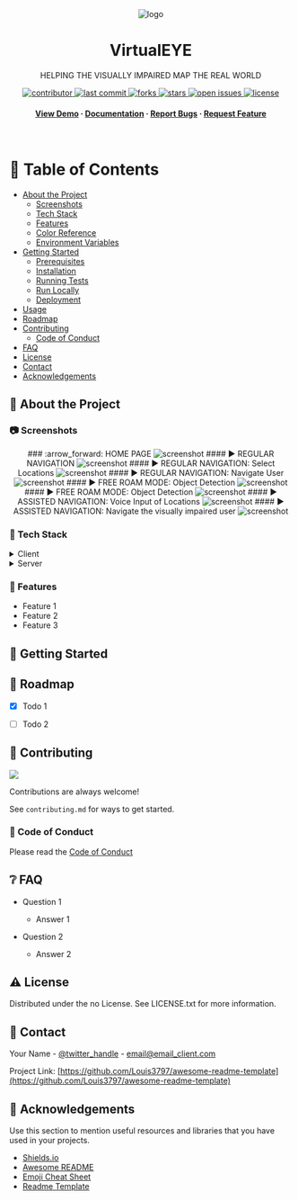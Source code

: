 <div align="center">

  <img src="README Assets/eye.gif" alt="logo" width="auto" height="auto" />
  <h1>VirtualEYE</h1>
  
  <p>
    HELPING THE VISUALLY IMPAIRED MAP THE REAL WORLD 
  </p>
  
  
<!-- Badges -->
<p>
  <a href="https://github.com/aish21/VirtualEYE-FYP/graphs/contributors">
    <img src="https://img.shields.io/github/contributors/aish21/VirtualEYE-FYP" alt="contributor" />
  </a>
  <a href="">
    <img src="https://img.shields.io/github/last-commit/aish21/VirtualEYE-FYP" alt="last commit" />
  </a>
  <a href="https://github.com/aish21/VirtualEYE-FYP/network/members">
    <img src="https://img.shields.io/github/forks/aish21/VirtualEYE-FYP" alt="forks" />
  </a>
  <a href="https://github.com/aish21/VirtualEYE-FYP/stargazers">
    <img src="https://img.shields.io/github/stars/aish21/VirtualEYE-FYP" alt="stars" />
  </a>
  <a href="https://github.com/aish21/VirtualEYE-FYP/issues/">
    <img src="https://img.shields.io/github/issues/aish21/VirtualEYE-FYP" alt="open issues" />
  </a>
  <a href="https://github.com/aish21/VirtualEYE-FYP/blob/master/LICENSE">
    <img src="https://img.shields.io/github/license/aish21/VirtualEYE-FYP.svg" alt="license" />
  </a>
</p>
   
<h4>
    <a href="https://github.com/aish21/VirtualEYE-FYP/">View Demo</a>
  <span> · </span>
    <a href="https://github.com/aish21/VirtualEYE-FYP">Documentation</a>
  <span> · </span>
    <a href="https://github.com/aish21/VirtualEYE-FYP/issues/">Report Bugs</a>
  <span> · </span>
    <a href="https://github.com/aish21/VirtualEYE-FYP/issues/">Request Feature</a>
  </h4>
</div>

<br />

<!-- Table of Contents -->
# :notebook_with_decorative_cover: Table of Contents

- [About the Project](#star2-about-the-project)
  * [Screenshots](#camera-screenshots)
  * [Tech Stack](#space_invader-tech-stack)
  * [Features](#dart-features)
  * [Color Reference](#art-color-reference)
  * [Environment Variables](#key-environment-variables)
- [Getting Started](#toolbox-getting-started)
  * [Prerequisites](#bangbang-prerequisites)
  * [Installation](#gear-installation)
  * [Running Tests](#test_tube-running-tests)
  * [Run Locally](#running-run-locally)
  * [Deployment](#triangular_flag_on_post-deployment)
- [Usage](#eyes-usage)
- [Roadmap](#compass-roadmap)
- [Contributing](#wave-contributing)
  * [Code of Conduct](#scroll-code-of-conduct)
- [FAQ](#grey_question-faq)
- [License](#warning-license)
- [Contact](#handshake-contact)
- [Acknowledgements](#gem-acknowledgements)

  

<!-- About the Project -->
## :star2: About the Project


<!-- Screenshots -->
### :camera: Screenshots

<div align="center"> 
  ### :arrow_forward: HOME PAGE
  <img src="README Assets/ss.jpeg" alt="screenshot" />
  #### ▶️ REGULAR NAVIGATION
  <img src="README Assets/ss2.jpeg" alt="screenshot" />
  #### ▶️ REGULAR NAVIGATION: Select Locations
  <img src="README Assets/ss3.jpeg" alt="screenshot" />
  #### ▶️ REGULAR NAVIGATION: Navigate User
  <img src="README Assets/ss4.jpeg" alt="screenshot" />
  #### ▶️ FREE ROAM MODE: Object Detection
  <img src="README Assets/ss5.jpeg" alt="screenshot" />
  #### ▶️ FREE ROAM MODE: Object Detection
  <img src="README Assets/ss6.jpeg" alt="screenshot" />
  #### ▶️ ASSISTED NAVIGATION: Voice Input of Locations
  <img src="README Assets/ss7.jpeg" alt="screenshot" />
  #### ▶️ ASSISTED NAVIGATION: Navigate the visually impaired user
  <img src="README Assets/ss8.jpeg" alt="screenshot" />
</div>


<!-- TechStack -->
### :space_invader: Tech Stack

<details>
  <summary>Client</summary>
  <ul>
    <li><a href="https://www.typescriptlang.org/">Android Studio</a></li>
    <li><a href="https://nextjs.org/">TensorFlow Lite</a></li>
    <li><a href="https://reactjs.org/">Firebase ML Kit</a></li>
    <li><a href="https://tailwindcss.com/">SketchFab</a></li>
  </ul>
</details>

<details>
  <summary>Server</summary>
  <ul>
    <li><a href="https://www.typescriptlang.org/">Typescript</a></li>
    <li><a href="https://expressjs.com/">Express.js</a></li>
    <li><a href="https://go.dev/">Golang</a></li>
    <li><a href="https://nestjs.com/">Nest.js</a></li>
    <li><a href="https://socket.io/">SocketIO</a></li>
    <li><a href="https://www.prisma.io/">Prisma</a></li>    
    <li><a href="https://www.apollographql.com/">Apollo</a></li>
    <li><a href="https://graphql.org/">GraphQL</a></li>
  </ul>
</details>

<!-- Features -->
### :dart: Features

- Feature 1
- Feature 2
- Feature 3


<!-- Getting Started -->
## 	:toolbox: Getting Started

<!-- Roadmap -->
## :compass: Roadmap

* [x] Todo 1
* [ ] Todo 2


<!-- Contributing -->
## :wave: Contributing

<a href="https://github.com/Louis3797/awesome-readme-template/graphs/contributors">
  <img src="https://contrib.rocks/image?repo=Louis3797/awesome-readme-template" />
</a>


Contributions are always welcome!

See `contributing.md` for ways to get started.


<!-- Code of Conduct -->
### :scroll: Code of Conduct

Please read the [Code of Conduct](https://github.com/Louis3797/awesome-readme-template/blob/master/CODE_OF_CONDUCT.md)

<!-- FAQ -->
## :grey_question: FAQ

- Question 1

  + Answer 1

- Question 2

  + Answer 2


<!-- License -->
## :warning: License

Distributed under the no License. See LICENSE.txt for more information.


<!-- Contact -->
## :handshake: Contact

Your Name - [@twitter_handle](https://twitter.com/twitter_handle) - email@email_client.com

Project Link: [https://github.com/Louis3797/awesome-readme-template](https://github.com/Louis3797/awesome-readme-template)


<!-- Acknowledgments -->
## :gem: Acknowledgements

Use this section to mention useful resources and libraries that you have used in your projects.

 - [Shields.io](https://shields.io/)
 - [Awesome README](https://github.com/matiassingers/awesome-readme)
 - [Emoji Cheat Sheet](https://github.com/ikatyang/emoji-cheat-sheet/blob/master/README.md#travel--places)
 - [Readme Template](https://github.com/othneildrew/Best-README-Template)
